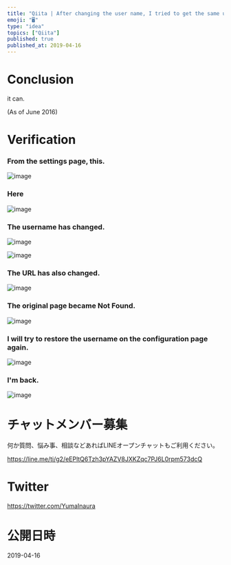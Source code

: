 ```yaml
---
title: "Qiita | After changing the user name, I tried to get the same user nam"
emoji: "🖥"
type: "idea"
topics: ["Qiita"]
published: true
published_at: 2019-04-16
---
```


# Conclusion 

it can.

(As of June 2016)

# Verification 

### From the settings page, this. 

![image](https://qiita-image-store.s3.amazonaws.com/0/90607/21ec42c0-ecaa-3f7b-7df0-57f709452e27.png)

### Here 

![image](https://qiita-image-store.s3.amazonaws.com/0/90607/67ddc029-067e-e391-e70e-0d6b346495ca.png)

### The username has changed. 

![image](https://qiita-image-store.s3.amazonaws.com/0/90607/296534d7-492e-3bee-2833-622f6fdcd6bc.png)

![image](https://qiita-image-store.s3.amazonaws.com/0/90607/6ace26e2-2b55-1b53-7f10-8471b34c52d5.png)

### The URL has also changed. 

![image](https://qiita-image-store.s3.amazonaws.com/0/90607/b1169128-f646-9aa3-c3da-8960c18177cf.png)

### The original page became Not Found. 

![image](https://qiita-image-store.s3.amazonaws.com/0/90607/69f7253b-c230-88c7-994d-c690d92b1aba.png)

### I will try to restore the username on the configuration page again. 

![image](https://qiita-image-store.s3.amazonaws.com/0/90607/45cf3a4a-f1c4-199b-4bad-6b7d27d21389.png)

### I'm back. 

![image](https://qiita-image-store.s3.amazonaws.com/0/90607/bb873bb2-70cf-9c03-ab52-43d80a83e55c.png)









<!-- Update From Qiita API -->

# チャットメンバー募集


何か質問、悩み事、相談などあればLINEオープンチャットもご利用ください。

https://line.me/ti/g2/eEPltQ6Tzh3pYAZV8JXKZqc7PJ6L0rpm573dcQ





# Twitter


https://twitter.com/YumaInaura


<!-- Update From Qiita API -->



# 公開日時

2019-04-16
